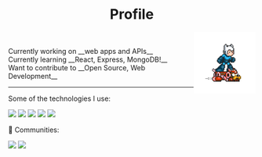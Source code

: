 <!---README--->

<h1 align="center"> Profile </h1>
<p>
  <img align="right" src="https://github.com/LorM89/LorM89/blob/main/assets/cloudyman.gif" width="25%"/> <br>
  <p>
    Currently working on __web apps and APIs__ <br>
    Currently learning __React, Express, MongoDB!__ <br>  
    Want to contribute to __Open Source, Web Development__ <br>
  </p>
</p>

____

<p> 
  Some of the technologies I use:
  <p>
    <img src="https://img.shields.io/badge/TensorFlow%20-%23FF6F00.svg?&style=for-the-badge&logo=TensorFlow&logoColor=white" />
    <img src="https://img.shields.io/badge/Keras%20-%23D00000.svg?&style=for-the-badge&logo=Keras&logoColor=white"/>
    <img src="https://img.shields.io/badge/javascript%20-%23323330.svg?&style=for-the-badge&logo=javascript&logoColor=%23F7DF1E"/>
    <img src="https://img.shields.io/badge/TensorFlow%20-%23FF6F00.svg?&style=for-the-badge&logo=TensorFlow&logoColor=white" />
    <img src="https://img.shields.io/badge/Keras%20-%23D00000.svg?&style=for-the-badge&logo=Keras&logoColor=white"/>
  </p>
</p>

<p> 
  👯 Communities: 
  <p>
    <img src="https://img.shields.io/badge/github%20-%23121011.svg?&style=for-the-badge&logo=github&logoColor=white"/> 
    <img src="https://img.shields.io/badge/github%20-%23121011.svg?&style=for-the-badge&logo=github&logoColor=white"/>
  </p>
</p>


<!--A simple header
<p align="left">
  - :hammer: Actively working on web applications and APIs using Python, Django, ResT and GraphQL;
  - 🌱 Currently learning Express, Node, MongoDB; 
  - 👯 I’m looking to collaborate on open source projects and learn about new technologies;
  - 🤔 I’m looking for help with Design Pattern 😭; 
</p>
-->
